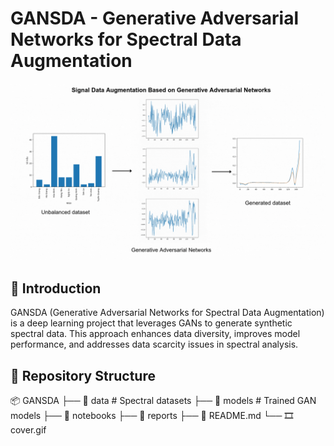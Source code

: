 # GANSDA - Generative Adversarial Networks for Spectral Data Augmentation

![Cover](cover.gif)

## 🚀 Introduction
GANSDA (Generative Adversarial Networks for Spectral Data Augmentation) is a deep learning project that leverages GANs to generate synthetic spectral data. This approach enhances data diversity, improves model performance, and addresses data scarcity issues in spectral analysis.

## 📂 Repository Structure
📦 GANSDA 
├── 📁 data # Spectral datasets
├── 📁 models # Trained GAN models
├── 📁 notebooks 
├── 📁 reports 
├── 📝 README.md 
└── 🎞️ cover.gif
